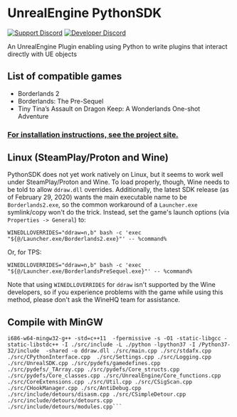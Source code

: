# UnrealEngine PythonSDK
[![Support Discord](https://img.shields.io/static/v1?label=&message=Support%20Discord&logo=discord&color=424)](https://discord.gg/bXeqV8Ef9R)
[![Developer Discord](https://img.shields.io/static/v1?label=&message=Developer%20Discord&logo=discord&color=222)](https://discord.gg/VJXtHvh)

An UnrealEngine Plugin enabling using Python to write plugins that interact directly with UE objects

## List of compatible games
- Borderlands 2
- Borderlands: The Pre-Sequel
- Tiny Tina’s Assault on Dragon Keep: A Wonderlands One-shot Adventure

### [For installation instructions, see the project site.](https://bl-sdk.github.io/)

## Linux (SteamPlay/Proton and Wine)

PythonSDK does not yet work natively on Linux, but it seems to work well under SteamPlay/Proton and Wine.  To load properly, though, Wine needs to be told to allow `ddraw.dll` overrides.  Additionally, the latest SDK release (as of February 29, 2020) wants the main executable name to be `Borderlands2.exe`, so the common workaround of a `Launcher.exe` symlink/copy won't do the trick.  Instead, set the game's launch options (via `Properties -> General`) to:

    WINEDLLOVERRIDES="ddraw=n,b" bash -c 'exec "${@/Launcher.exe/Borderlands2.exe}"' -- %command%

Or, for TPS:

    WINEDLLOVERRIDES="ddraw=n,b" bash -c 'exec "${@/Launcher.exe/BorderlandsPreSequel.exe}"' -- %command%

Note that using `WINEDLLOVERRIDES` for `ddraw` isn't supported by the Wine developers, so if you experience problems with the game while using this method, please don't ask the WineHQ team for assistance.


## Compile with MinGW

```
i686-w64-mingw32-g++ -std=c++11  -fpermissive -s -O1 -static-libgcc -static-libstdc++ -I ./src/include -L ./python -lpython37 -I /Python37-32/include  -shared -o ddraw.dll ./src/main.cpp ./src/stdafx.cpp ./src/CPythonInterface.cpp  ./src/Settings.cpp ./src/Logging.cpp ./src/UnrealSDK.cpp ./src/pydefs/gamedefines.cpp ./src/pydefs/_TArray.cpp ./src/pydefs/Core_structs.cpp ./src/pydefs/Core_classes.cpp ./src/UnrealEngine/Core_functions.cpp  ./src/CoreExtensions.cpp ./src/Util.cpp ./src/CSigScan.cpp ./src/CHookManager.cpp ./src/AntiDebug.cpp ./src/include/detours/disasm.cpp ./src/CSimpleDetour.cpp ./src/include/detours/detours.cpp  ./src/include/detours/modules.cpp```
